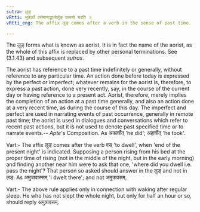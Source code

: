 ```yaml
---
sutra: लुङ्
vRtti: भूतेऽर्थे वर्त्तमानाद्धातोर्लुङ् प्रत्ययो भवति ॥
vRtti_eng: The affix लुङ् comes after a verb in the sense of past time.

---
```

The लुङ् forms what is known as aorist. It is in fact the name of the aorist, as the whole of this affix is replaced by other personal terminations. See (3.1.43) and subsequent _sutras_.

The aorist has reference to a past time indefinitely or generally, without reference to any particular time. An action done before today is expressed by the perfect or imperfect; whatever remains for the aorist is, therefore, to express a past action, done very recently, say, in the course of the current day or having reference to a present act. Aorist, therefore, merely implies the completion of an action at a past time generally, and also an action done at a very recent time, as during the course of this day. The imperfect and perfect are used in narrating events of past occurrence, generally in remote past time; the aorist is used in dialogues and conversations which refer to recent past actions, but it is not used to denote past specified time or to narrate events.-- _Apte_'s Composition. As अकार्षीत् 'he did'; अहार्षीत् 'he took'.

Vart:- The affix लुङ् comes after the verb वस् 'to dwell', when 'end of the present night' is indicated. Supposing a person rising from his bed at the proper time of rising (not in the middle of the night, but in the early morning) and finding another near him were to ask that one, 'where did you dwell i.e. pass the night'? That person so asked should answer in the लुङ् and not in लङ्. As अमुत्रावास्सम् 'I dwelt there'; and not अमुत्रावसम्.

Vart:- The above rule applies only in connection with waking after regular sleep. He who has not slept the whole night, but only for half an hour or so, should reply अमुत्रावसम्.